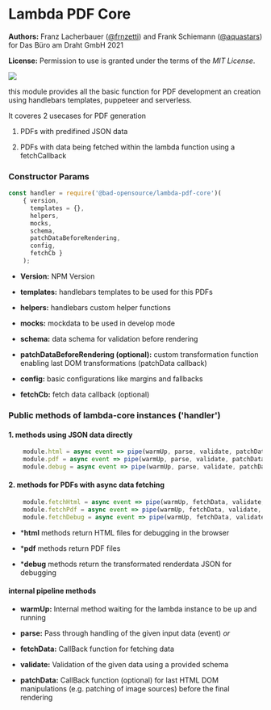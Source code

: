 # Lambda PDF Core
**Authors:** Franz Lacherbauer ([@frnzetti](https://github.com/frnzetti)) and Frank Schiemann ([@aquastars](https://github.com/aquastars)) for Das Büro am Draht GmbH 2021

**License:** Permission to use is granted under the terms of the *MIT License*.

![](https://bad-opensource.github.io/lambda-pdf-core/LamdaPDF.png)

this module provides all the basic function for PDF development an creation using handlebars templates, puppeteer and serverless.

It coveres 2 usecases for PDF generation

1. PDFs with predifined JSON data

2. PDFs with data being fetched within the lambda function using a fetchCallback

### Constructor Params

```javascript
const handler = require('@bad-opensource/lambda-pdf-core')(
    { version,
      templates = {},
      helpers,
      mocks,
      schema,
      patchDataBeforeRendering,
      config,
      fetchCb }
    );
```

- **Version:** NPM Version

- **templates:** handlebars templates to be used for this PDFs

- **helpers:** handlebars custom helper functions

- **mocks:** mockdata to be used in develop mode

- **schema:** data schema for validation before rendering

- **patchDataBeforeRendering (optional):** custom transformation function enabling last DOM transformations (patchData callback)

- **config:** basic configurations like margins and fallbacks

- **fetchCb:** fetch data callback (optional)


### Public methods of lambda-core instances ('handler')

#### 1. methods using JSON data directly

```javascript
    module.html = async event => pipe(warmUp, parse, validate, patchData, returnHtml)(event);
    module.pdf = async event => pipe(warmUp, parse, validate, patchData, returnPdf)(event);
    module.debug = async event => pipe(warmUp, parse, validate, patchData, returnDebug)(event);
```

#### 2. methods for PDFs with async data fetching

```javascript
    module.fetchHtml = async event => pipe(warmUp, fetchData, validate, patchData, returnHtml)(event);
    module.fetchPdf = async event => pipe(warmUp, fetchData, validate, patchData, returnPdf)(event);
    module.fetchDebug = async event => pipe(warmUp, fetchData, validate, patchData, returnDebug)(event);
```

- ***html** methods return HTML files for debugging in the browser

- ***pdf** methods return PDF files

- ***debug**  methods return the transformated renderdata JSON for debugging

#### internal pipeline methods

- **warmUp:** Internal method waiting for the lambda instance to be up and running

- **parse:** Pass through handling of the given input data (event)
    _or_
- **fetchData:** CallBack function for fetching data

- **validate:** Validation of the given data using a provided schema

- **patchData:** CallBack function (optional) for last HTML DOM manipulations (e.g. patching of image sources) before the final rendering 
